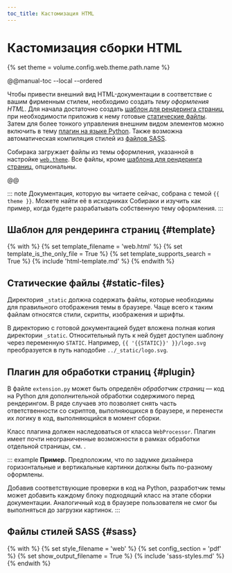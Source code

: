```yaml
---
toc_title: Кастомизация HTML
---
```


# Кастомизация сборки HTML

{% set theme = volume.config.web.theme.path.name %}

@@manual-toc --local --ordered

Чтобы привести внешний вид HTML-документации в соответствие с вашим фирменным стилем, необходимо создать _тему оформления HTML_. Для начала достаточно создать [шаблон для рендеринга страниц](#template), при необходимости приложив к нему готовые [статические файлы](#static-files). Затем для более тонкого управления внешним видом элементов можно включить в тему [плагин на языке Python](#plugin). Также возможна автоматическая компиляция стилей из [файлов SASS](#sass).

Собирака загружает файлы из темы оформления, указанной в настройке [`web.theme`](../reference/configuration.md#web.theme). Все файлы, кроме [шаблона для рендеринга страниц](#template), опциональны.

@@

::: note
Документация, которую вы читаете сейчас, собрана с темой `{{ theme }}`. Можете найти её в исходниках Собираки и изучить как пример, когда будете разрабатывать собственную тему оформления.
:::

## Шаблон для рендеринга страниц {#template}

{% with %}
{% set template_filename = 'web.html' %}
{% set template_is_the_only_file = True %}
{% set template_supports_search = True %}
{% include 'html-template.md' %}
{% endwith %}

## Статические файлы {#static-files}

Директория `_static` должна содержать файлы, которые необходимы для правильного отображения темы в браузере. Чаще всего к таким файлам относятся стили, скрипты, изображения и шрифты.

В директорию с готовой документацией будет вложена полная копия директории `_static`. Относительный путь к ней будет доступен шаблону через переменную `STATIC`. Например, `{{ '{{STATIC}}' }}/logo.svg` преобразуется в путь наподобие `../_static/logo.svg`.

## Плагин для обработки страниц {#plugin}

В файле `extension.py` может быть определён _обработчик страниц_ — код на Python для дополнительной обработки содержимого перед рендерингом. В ряде случаев это позволяет снять часть ответственности со скриптов, выполняющихся в браузере, и перенести их логику в код, выполняющийся в момент сборки.

Класс плагина должен наследоваться от класса `WebProcessor`. Плагин имеет почти неограниченные возможности в рамках обработки отдельной страницы, см. [](../reference/processor-api.md).

::: example
**Пример.** Предположим, что по задумке дизайнера горизонтальные и вертикальные картинки должны быть по-разному оформлены.

Добавив соответствующие проверки в код на Python, разработчик темы может добавить каждому блоку подходящий класс на этапе сборки документации. Аналогичный код в браузере пользователя не смог бы выполняться до загрузки картинок.
:::

## Файлы стилей SASS {#sass}

{% with %}
{% set style_filename = 'web' %}
{% set config_section = 'pdf' %}
{% set show_output_filename = True %}
{% include 'sass-styles.md' %}
{% endwith %}